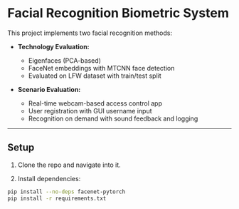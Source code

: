 # Facial Recognition Biometric System

This project implements two facial recognition methods:

- **Technology Evaluation:**  
  - Eigenfaces (PCA-based)  
  - FaceNet embeddings with MTCNN face detection  
  - Evaluated on LFW dataset with train/test split

- **Scenario Evaluation:**  
  - Real-time webcam-based access control app  
  - User registration with GUI username input  
  - Recognition on demand with sound feedback and logging

---

## Setup

1. Clone the repo and navigate into it.

2. Install dependencies:

```bash
pip install --no-deps facenet-pytorch
pip install -r requirements.txt
